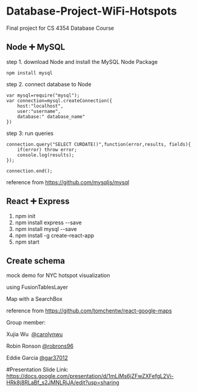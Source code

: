 # Database-Project-WiFi-Hotspots
Final project for CS 4354 Database Course

## Node :heavy_plus_sign: MySQL

step 1. download Node and install the MySQL Node Package

```
npm install mysql
```

step 2. connect database to Node

```
var mysql=require("mysql");
var connection=mysql.createConnection({
    host:"localhost",
    user:"username",
    database:" database_name"
})
```
step 3: run queries
```
connection.query("SELECT CURDATE()",function(error,results, fields){
    if(error) throw error;
    console.log(results);
});

connection.end();
```
reference from https://github.com/mysqljs/mysql

## React :heavy_plus_sign: Express
1. npm init
2. npm install express --save
3. npm install mysql --save
4. npm install -g create-react-app
5. npm start
## Create schema


mock demo  for NYC hotspot visualization  

using FusionTablesLayer

Map with a SearchBox

reference from https://github.com/tomchentw/react-google-maps


Group member:

Xujia Wu  [@carolynwu](https://github.com/carolynwu)

Robin Ronson [@robrons96](https://github.com/robrons96)

Eddie Garcia [@gar37012](https://github.com/gar37012)


#Presentation Slide Link: https://docs.google.com/presentation/d/1mLiMs6jZFwZXFefgL2Vi-HRk8j8RLaBf_s2JMNLRiJA/edit?usp=sharing
